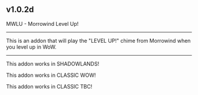 v1.0.2d
 ------------------------------

MWLU - Morrowind Level Up!

 ------------------------------

This is an addon that will play the "LEVEL UP!" chime from Morrowind when you level up in WoW.

 ------------------------------

This addon works in SHADOWLANDS!

This addon works in CLASSIC WOW!

This addon works in CLASSIC TBC!
